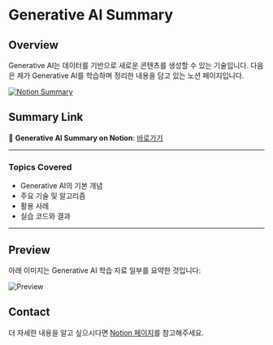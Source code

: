 # Generative AI Summary

## Overview

Generative AI는 데이터를 기반으로 새로운 콘텐츠를 생성할 수 있는 기술입니다. 다음은 제가 Generative AI를 학습하며 정리한 내용을 담고 있는 노션 페이지입니다.

[![Notion Summary](https://user-images.githubusercontent.com/user-attachments/assets/1a587742-11f2-4a63-876d-9de1bb04d3b7)](https://www.notion.so/AI-1591c9ad1ab2804fb0f1d4186c35ace9)

## Summary Link

📝 **Generative AI Summary on Notion**: [바로가기](https://www.notion.so/AI-1591c9ad1ab2804fb0f1d4186c35ace9)

---

### Topics Covered

- Generative AI의 기본 개념
- 주요 기술 및 알고리즘
- 활용 사례
- 실습 코드와 결과

---

## Preview

아래 이미지는 Generative AI 학습 자료 일부를 요약한 것입니다:

![Preview](https://user-images.githubusercontent.com/user-attachments/assets/1a587742-11f2-4a63-876d-9de1bb04d3b7)

## Contact

더 자세한 내용을 알고 싶으시다면 [Notion 페이지](https://www.notion.so/AI-1591c9ad1ab2804fb0f1d4186c35ace9)를 참고해주세요.
